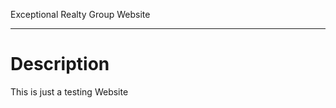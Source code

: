 Exceptional Realty Group Website
________________________________

# Description

This is just a testing Website
